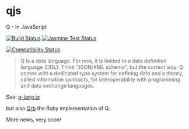 qjs
===

Q - In JavaScript

[![Build Status](https://travis-ci.org/llambeau/qjs.png?branch=master)](https://travis-ci.org/llambeau/qjs)
[![Jasmine Test Status](https://saucelabs.com/buildstatus/qlangjs)](https://saucelabs.com/u/qlangjs)

[![Compatibility Status](https://saucelabs.com/browser-matrix/qlangjs.svg)](https://saucelabs.com/u/qlangjs)

> Q is a data language. For now, it is limited to a data definition language (DDL). Think "JSON/XML schema", but the correct way. Q comes with a dedicated type system for defining data and a theory, called information contracts, for interoperability with programming and data exchange languages.


See: [q-lang.io](http://q-lang.io)

but also [Qrb](https://github.com/blambeau/qrb) the Ruby implementation of Q.

More news, very soon!